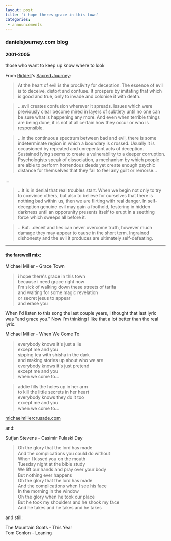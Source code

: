 ```yaml
---
layout: post
title: 'i hope theres grace in this town'
categories:
 - announcements
---
```


### danielsjourney.com blog

#### 2001-2005

those who want to keep up know where to look

From <a href="https://en.wikipedia.org/wiki/Mike_Riddell">Riddell</a>'s <a href="http://www.amazon.com/exec/obidos/tg/detail/-/0829814566/qid=1121279099/sr=8-1/ref=sr_8_xs_ap_i1_xgl14/102-5131049-5514530?v=glance&s=books&n=507846">Sacred Journey</a>:

> At the heart of evil is the proclivity for deception. The essence of evil is to deceive, distort and confuse. It prospers by imitating that which is good and true, only to invade and colonise it with death.

> ...evil creates confusion wherever it spreads. Issues which were previously clear become mired in layers of subtlety until no one can be sure what is happening any more. And even when terrible things are being done, it is not at all certain how they occur or who is responsible.

> ...in the continuous spectrum between bad and evil, there is some indeterminate region in which a boundary is crossed. Usually it is occasioned by repeated and unrepentant acts of deception. Sustained lying seems to create a vulnerability to a deeper corruption. Psychologists speak of dissociation, a mechanism by which people are able to perform horrendous deeds yet create enough psychic distance for themselves that they fail to feel any guilt or remorse...

...

> ...It is in denial that real troubles start. When we begin not only to try to convince others, but also to believe for ourselves that there is nothing bad within us, then we are flirting with real danger. In self-deception genuine evil may gain a foothold, festering in hidden darkness until an opporunity presents itself to erupt in a seething force which sweeps all before it.

> ...But...deceit and lies can never overcome truth, however much damage they may appear to cause in the short term. Ingrained dishonesty and the evil it produces are ultimately self-defeating.

---

#### the farewell mix:

Michael Miller - Grace Town

> i hope there's grace in this town  
> because i need grace right now  
> i'm sick of walking down these streets of tarifa  
> and waiting for some magic revelation  
> or secret jesus to appear  
> and erase you

When I'd listen to this song the last couple years, I thought that last lyric was "and grace you." Now I'm thinking I like that a lot better than the real lyric.

Michael Miller - When We Come To

> everybody knows it's just a lie  
> except me and you  
> sipping tea with shisha in the dark  
> and making stories up about who we are  
> everybody knows it's just pretend  
> except me and you  
> when we come to...

> addie fills the holes up in her arm  
> to kill the little secrets in her heart  
> everybody knows they do it too  
> except me and you  
> when we come to...

<a href="http://michaelmillercrusade.com/">michaelmillercrusade.com</a>

and:

Sufjan Stevens - Casimir Pulaski Day

> Oh the glory that the lord has made  
> And the complications you could do without   
> When I kissed you on the mouth  
> Tuesday night at the bible study  
> We lift our hands and pray over your body  
> But nothing ever happens  
> Oh the glory that the lord has made  
> And the complications when I see his face  
> In the morning in the window  
> Oh the glory when he took our place  
> But he took my shoulders and he shook my face  
> And he takes and he takes and he takes

and still:

The Mountain Goats - This Year  
Tom Conlon - Leaning
